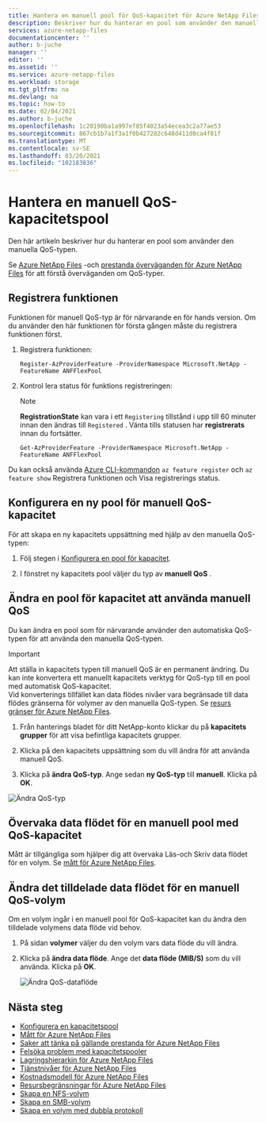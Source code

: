 ```yaml
---
title: Hantera en manuell pool för QoS-kapacitet för Azure NetApp Files | Microsoft Docs
description: Beskriver hur du hanterar en pool som använder den manuella QoS-typen, inklusive hur du konfigurerar en manuell pool för QoS-kapacitet och hur du ändrar en pool med manuell QoS.
services: azure-netapp-files
documentationcenter: ''
author: b-juche
manager: ''
editor: ''
ms.assetid: ''
ms.service: azure-netapp-files
ms.workload: storage
ms.tgt_pltfrm: na
ms.devlang: na
ms.topic: how-to
ms.date: 02/04/2021
ms.author: b-juche
ms.openlocfilehash: 1c20190ba1a997ef85f4023a54ecea3c2a77ae53
ms.sourcegitcommit: 867cb1b7a1f3a1f0b427282c648d411d0ca4f81f
ms.translationtype: MT
ms.contentlocale: sv-SE
ms.lasthandoff: 03/20/2021
ms.locfileid: "102183836"
---
```

# <a name="manage-a-manual-qos-capacity-pool"></a>Hantera en manuell QoS-kapacitetspool

Den här artikeln beskriver hur du hanterar en pool som använder den manuella QoS-typen.  

Se [Azure NetApp Files](azure-netapp-files-understand-storage-hierarchy.md) -och [prestanda överväganden för Azure NetApp Files](azure-netapp-files-performance-considerations.md) för att förstå överväganden om QoS-typer.  

## <a name="register-the-feature"></a>Registrera funktionen
Funktionen för manuell QoS-typ är för närvarande en för hands version. Om du använder den här funktionen för första gången måste du registrera funktionen först.
  
1.  Registrera funktionen:

    ```azurepowershell-interactive
    Register-AzProviderFeature -ProviderNamespace Microsoft.NetApp -FeatureName ANFFlexPool
    ```

2. Kontrol lera status för funktions registreringen: 

    > [!NOTE]
    > **RegistrationState** kan vara i ett `Registering` tillstånd i upp till 60 minuter innan den ändras till `Registered` . Vänta tills statusen har **registrerats** innan du fortsätter.

    ```azurepowershell-interactive
    Get-AzProviderFeature -ProviderNamespace Microsoft.NetApp -FeatureName ANFFlexPool
    ```
Du kan också använda [Azure CLI-kommandon](/cli/azure/feature) `az feature register` och `az feature show` Registrera funktionen och Visa registrerings status. 

## <a name="set-up-a-new-manual-qos-capacity-pool"></a>Konfigurera en ny pool för manuell QoS-kapacitet 

För att skapa en ny kapacitets uppsättning med hjälp av den manuella QoS-typen:

1. Följ stegen i [Konfigurera en pool för kapacitet](azure-netapp-files-set-up-capacity-pool.md).  

2. I fönstret ny kapacitets pool väljer du typ av **manuell QoS** .  

## <a name="change-a-capacity-pool-to-use-manual-qos"></a><a name="change-to-qos"></a>Ändra en pool för kapacitet att använda manuell QoS

Du kan ändra en pool som för närvarande använder den automatiska QoS-typen för att använda den manuella QoS-typen.  

> [!IMPORTANT]
> Att ställa in kapacitets typen till manuell QoS är en permanent ändring. Du kan inte konvertera ett manuellt kapacitets verktyg för QoS-typ till en pool med automatisk QoS-kapacitet.  
> Vid konverterings tillfället kan data flödes nivåer vara begränsade till data flödes gränserna för volymer av den manuella QoS-typen. Se [resurs gränser för Azure NetApp Files](azure-netapp-files-resource-limits.md#resource-limits).

1. Från hanterings bladet för ditt NetApp-konto klickar du på **kapacitets grupper** för att visa befintliga kapacitets grupper.   
 
2.  Klicka på den kapacitets uppsättning som du vill ändra för att använda manuell QoS.

3.  Klicka på **ändra QoS-typ**. Ange sedan **ny QoS-typ** till **manuell**. Klicka på **OK**. 

![Ändra QoS-typ](../media/azure-netapp-files/change-qos-type.png)


## <a name="monitor-the-throughput-of-a-manual-qos-capacity-pool"></a>Övervaka data flödet för en manuell pool med QoS-kapacitet  

Mått är tillgängliga som hjälper dig att övervaka Läs-och Skriv data flödet för en volym.  Se [mått för Azure NetApp Files](azure-netapp-files-metrics.md).  

## <a name="modify-the-allotted-throughput-of-a-manual-qos-volume"></a>Ändra det tilldelade data flödet för en manuell QoS-volym 

Om en volym ingår i en manuell pool för QoS-kapacitet kan du ändra den tilldelade volymens data flöde vid behov.

1. På sidan **volymer** väljer du den volym vars data flöde du vill ändra.   

2. Klicka på **ändra data flöde**. Ange det **data flöde (MIB/S)** som du vill använda. Klicka på **OK**. 

    ![Ändra QoS-dataflöde](../media/azure-netapp-files/change-qos-throughput.png)

## <a name="next-steps"></a>Nästa steg  

* [Konfigurera en kapacitetspool](azure-netapp-files-set-up-capacity-pool.md)
* [Mått för Azure NetApp Files](azure-netapp-files-metrics.md)
* [Saker att tänka på gällande prestanda för Azure NetApp Files](azure-netapp-files-performance-considerations.md)
* [Felsöka problem med kapacitetspooler](troubleshoot-capacity-pools.md)
* [Lagringshierarkin för Azure NetApp Files](azure-netapp-files-understand-storage-hierarchy.md)
* [Tjänstnivåer för Azure NetApp Files](azure-netapp-files-service-levels.md)
* [Kostnadsmodell för Azure NetApp Files](azure-netapp-files-cost-model.md)
* [Resursbegränsningar för Azure NetApp Files](azure-netapp-files-resource-limits.md)
* [Skapa en NFS-volym](azure-netapp-files-create-volumes.md)
* [Skapa en SMB-volym](azure-netapp-files-create-volumes-smb.md)
* [Skapa en volym med dubbla protokoll](create-volumes-dual-protocol.md)

